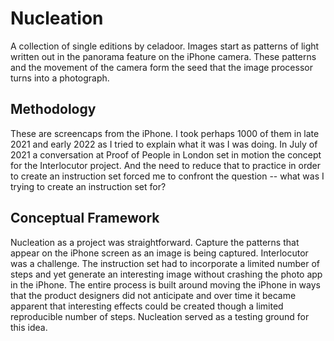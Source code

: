# Nucleation

A collection of single editions by celadoor. Images start as patterns of light written out in the panorama feature on the iPhone camera. These patterns and the movement of the camera form the seed that the image processor turns into a photograph.

## Methodology

These are screencaps from the iPhone. I took perhaps 1000 of them in late 2021 and early 2022 as I tried to explain what it was I was doing. In July of 2021 a conversation at Proof of People in London set in motion the concept for the Interlocutor project. And the need to reduce that to practice in order to create an instruction set forced me to confront the question -- what was I trying to create an instruction set for? 

## Conceptual Framework

Nucleation as a project was straightforward. Capture the patterns that appear on the iPhone screen as an image is being captured. Interlocutor was a challenge. The instruction set had to incorporate a limited number of steps and yet generate an interesting image without crashing the photo app in the iPhone. The entire process is built around moving the iPhone in ways that the product designers did not anticipate and over time it became apparent that interesting effects could be created though a limited reproducible number of steps. Nucleation served as a testing ground for this idea. 
